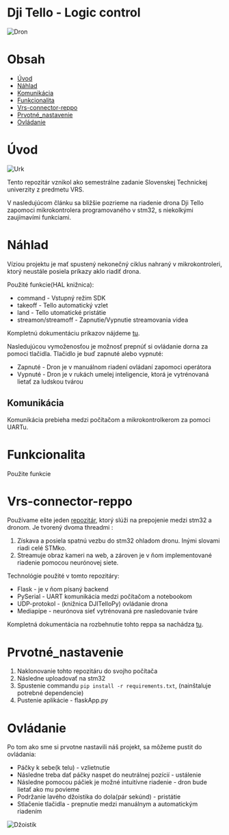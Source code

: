 # Dji Tello - Logic control


![Dron](https://i.ytimg.com/vi/nZ1o8TMZymE/maxresdefault.jpg)


# Obsah

- [Úvod](#Úvod)
- [Náhlad](#Náhlad)
- [Komunikácia](#Komunikácia)
- [Funkcionalita](#Funkcionalita)
- [Vrs-connector-reppo](#Vrs-connector-reppo)
- [Prvotné_nastavenie](#Prvotné_nastavenie)
- [Ovládanie](#Ovládanie)


# Úvod

![Urk](https://scontent.fbts10-1.fna.fbcdn.net/v/t39.30808-6/306322762_499480958850983_2907576443193663122_n.png?_nc_cat=107&ccb=1-7&_nc_sid=09cbfe&_nc_ohc=NORjCJxOTYQAX-SmdjF&_nc_ht=scontent.fbts10-1.fna&oh=00_AfA6CxFE6rTwqjAkPdStfiKP1iWnQ1qeSIIGtprEQyf9XQ&oe=63A62F8E)

Tento repozitár vznikol ako semestrálne zadanie Slovenskej Technickej univerzity z predmetu VRS.

V nasledujúcom článku sa bližšie pozrieme na riadenie drona Dji Tello zapomoci mikrokontrolera programovaného v stm32, s niekolkými zaujímavími funkciami. 


# Náhlad

Víziou projektu je mať spustený nekonečný ciklus nahraný v mikrokontroleri, ktorý neustále posiela príkazy aklo riadiť drona.

Použité funkcie(HAL knižnica):

* command               - Vstupný režim SDK
* takeoff               - Tello automatický vzlet
* land                  - Tello utomatické pristátie
* streamon/streamoff    - Zapnutie/Vypnutie streamovania videa

Kompletnú dokumentáciu príkazov nájdeme [tu](https://terra-1-g.djicdn.com/2d4dce68897a46b19fc717f3576b7c6a/Tello%20编程相关/For%20Tello/Tello%20SDK%20Documentation%20EN_1.3_1122.pdf).

Nasledujúcou vymoženosťou je možnosť prepnúť si ovládanie dorna za pomoci tlačidla.
Tlačidlo je buď zapnuté alebo vypnuté:

*  Zapnuté - Dron je v manuálnom riadení ovládaní zapomoci operátora
*  Vypnuté - Dron je v rukách umelej inteligencie, ktorá je vytrénovaná lietať za ludskou tvárou


## Komunikácia

Komunikácia prebieha medzi počítačom a mikrokontrolkerom za pomoci UARTu.


# Funkcionalita

Použite funkcie


# Vrs-connector-reppo

Používame ešte jeden [repozitár](https://github.com/Tomas-Jurov/vrs-connector), ktorý slúži na prepojenie medzi stm32 a dronom. Je tvorený dvoma threadmi :

1.  Získava a posiela spatnú vezbu do stm32 ohladom dronu. Inými slovami riadi celé STMko.
2.  Streamuje obraz kameri na web, a zároven je v ňom implementované riadenie pomocou neurónovej siete.

Technológie použité v tomto repozitáry:
* Flask             - je v ňom písaný backend
* PySerial          - UART komunikácia medzi počítačom a notebookom
* UDP-protokol      - (knižnica DJITelloPy) ovládanie drona
* Mediapipe         - neurónova sieť vytrénovaná pre nasledovanie tváre

Kompletná dokumentácia na rozbehnutie tohto reppa sa nachádza [tu](https://github.com/Tomas-Jurov/vrs-connector/blob/main/requirements.txt).


# Prvotné_nastavenie

1. Naklonovanie tohto repozitáru do svojho počítača
2. Následne uploadovať na stm32
3. Spustenie commandu `pip install -r requirements.txt`, (nainštaluje potrebné dependencie)
4. Pustenie aplikácie - flaskApp.py


# Ovládanie

Po tom ako sme si prvotne nastavili náš projekt, sa môžeme pustit do ovládania:

*  Páčky k sebe(k telu) - vzlietnutie
*  Následne treba dať páčky naspet do neutrálnej pozícií - ustálenie
*  Následne pomocou páčiek je možné intuitívne riadenie - dron bude lietať ako mu povieme
*  Podržanie lavého džoistika do dola(pár sekúnd) - pristátie
*  Stlačenie tlačidla - prepnutie medzi manuálnym a automatickým riadením

![Džoistik](https://media.icdn.hu/product/GalleryMod/2021-05/701455/resp/1649584_dji_tello_dron__gamesir_t1d_kontroller_csomag.webp)